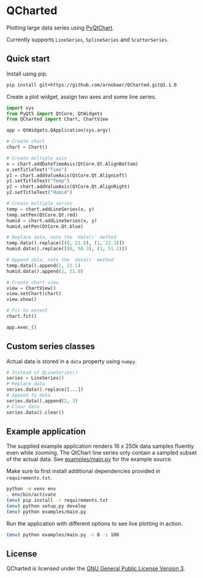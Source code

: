 # QCharted

Plotting large data series using [PyQtChart](https://www.riverbankcomputing.com/software/pyqtchart/intro).

Currently supports `LineSeries`, `SplineSeries` and `ScatterSeries`.

## Quick start

Install using pip.

```bash
pip install git+https://github.com/arnobaer/QCharted.git@1.1.0
```

Create a plot widget, assign two axes and some line series.

```python
import sys
from PyQt5 import QtCore, QtWidgets
from QCharted import Chart, ChartView

app = QtWidgets.QApplication(sys.argv)

# Create chart
chart = Chart()

# Create multiple axis
x = chart.addDateTimeAxis(QtCore.Qt.AlignBottom)
x.setTitleText("Time")
y1 = chart.addValueAxis(QtCore.Qt.AlignLeft)
y1.setTitleText("Temp")
y2 = chart.addValueAxis(QtCore.Qt.AlignRight)
y2.setTitleText("Humid")

# Create multiple series
temp = chart.addLineSeries(x, y)
temp.setPen(QtCore.Qt.red)
humid = chart.addLineSeries(x, y)
humid.setPen(QtCore.Qt.blue)

# Replace data, note the `data()` method
temp.data().replace([(0, 21.8), (1, 22.3)])
humid.data().replace([(0, 50.3), (1, 51.1)])

# Append data, note the `data()` method
temp.data().append(2, 22.1)
humid.data().append(2, 51.0)

# Create chart view
view = ChartView()
view.setChart(chart)
view.show()

# Fit to extent
chart.fit()

app.exec_()
```

## Custom series classes

Actual data is stored in a `data` property using `numpy`.

```python
# Instead of QLineSeries()
series = LineSeries()
# Replace data
series.data().replace([...])
# Append to data
series.data().append(2, 3)
# Clear data
series.data().clear()
```


## Example application

The supplied example application renders 16 x 250k data samples fluently even while
zooming. The QtChart line series only contain a sampled subset of the actual data. See
[examples/main.py](/examples/main.py) for the example source.

Make sure to first install additional dependencies provided in `requirements.txt`.

```bash
python -m venv env
. env/bin/activate
(env) pip install -r requirements.txt
(env) python setup.py develop
(env) python examples/main.py
```

Run the application with different options to see live plotting in action.

```bash
(env) python examples/main.py -c 8 -s 100
```

## License

QCharted is licensed under the [GNU General Public License Version 3](/LICENSE).
